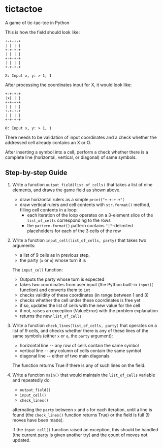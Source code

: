 # tictactoe
A game of tic-tac-toe in Python

This is how the field should look like:

```
+-+-+-+
| | | |
+-+-+-+
| | | |
+-+-+-+
| | | |
+-+-+-+

X: Input x, y: > 1, 1
```

After processing the coordinates input for X, it would look like:

```
+-+-+-+
|x| | |
+-+-+-+
| | | |
+-+-+-+
| | | |
+-+-+-+

O: Input x, y: > 1, 1
```

There needs to be validation of input coordinates and a check whether the addressed cell already contains an X or O.

After inserting a symbol into a cell, perform a check whether there is a complete line (horizontal, vertical, or diagonal) of same symbols.

## Step-by-step Guide

1. Write a function `output_field(list_of_cells)` that takes a list of nine elements, and draws the game field as shown above.
    * draw horizontal rulers as a simple `print("+-+-+-+")`
    * draw vertical rulers and cell contents with `str.format()` method, filling cell contents in a loop:
        * each iteration of the loop operates on a 3-element slice of the `list_of_cells` corresponding to the rows
        * the `pattern.format()` pattern contains `"|"`-delimited placeholders for each of the 3 cells of the row 
1. Write a function `input_cell(list_of_cells, party)` that takes two arguments:
    * a list of 9 cells as in previous step,
    * the party (`x` or `o`) whose turn it is
    
    The `input_cell` function:
    * Outputs the party whose turn is expected
    * takes two coordinates from user input (the Python built-in `input()` function) and converts them to `int`
    * checks validity of these coordinates (in range between 1 and 3)
    * checks whether the cell under these coordinates is free yet
    * if so, updates the list of cells with the new value for the cell
    * if not, raises an exception (ValueError) with the problem explanation
    * returns the new `list_of_cells`
1. Write a function `check_lines(list_of_cells, party)` that operates on a list of 9 cells, and checks
    whether there is any of these lines of the same symbols (either `x` or `o`, the `party` argument):
    
    * horizontal line -- any row of cells contain the same symbol
    * vertical line -- any column of cells contain the same symbol
    * diagonal line -- either of two main diagonals 
    
    The function returns True if there is any of such lines on the field.
    
1. Write a function `main()` that would maintain the `list_of_cells` variable and repeatedly do:
    * `output_field()`
    * `input_cell()`
    * `check_lines()`
    
    alternating the `party` between `x` and `o` for each iteration, until a line is found (the `check_lines()` function returns True)
    or the field is full (9 moves have been made).
    
    If the `input_cell()` function raised an exception, this should be handled (the current party is given another try) and the count of moves not updated.

